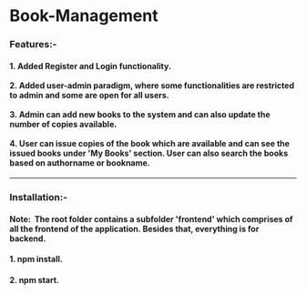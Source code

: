 # Book-Management

### Features:-
#### 1.&nbsp;Added Register and Login functionality. <br> <br>2.&nbsp;Added user-admin paradigm, where some functionalities are restricted to admin and some are open for all users.<br> <br>3.&nbsp;Admin can add new books to the system and can also update the number of copies available.<br> <br>4.&nbsp;User can issue copies of the book which are available and can see the issued books under 'My Books' section. User can also search the books based on authorname or bookname. 

<hr/>

### Installation:-
#### Note:&nbsp; The root folder contains a subfolder 'frontend' which comprises of all the frontend of the application. Besides that, everything is for backend.
#### 1. npm install.
#### 2. npm start.
